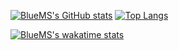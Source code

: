 [![BlueMS's GitHub stats](https://github-readme-stats.vercel.app/api?username=bluems&count_private=true&show_icons=true)](https://github.com/anuraghazra/github-readme-stats)
[![Top Langs](https://github-readme-stats.vercel.app/api/top-langs/?username=bluems&hide=Shell&langs_count=3)](https://github.com/anuraghazra/github-readme-stats)

[![BlueMS's wakatime stats](https://github-readme-stats.vercel.app/api/wakatime?username=bluems)](https://github.com/anuraghazra/github-readme-stats)

<!--
**bluems/bluems** is a ✨ _special_ ✨ repository because its `README.md` (this file) appears on your GitHub profile.

Here are some ideas to get you started:

- 🔭 I’m currently working on ...
- 🌱 I’m currently learning ...
- 👯 I’m looking to collaborate on ...
- 🤔 I’m looking for help with ...
- 💬 Ask me about ...
- 📫 How to reach me: ...
- 😄 Pronouns: ...
- ⚡ Fun fact: ...
-->
